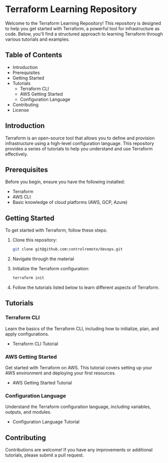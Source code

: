 # Terraform Learning Repository

Welcome to the Terraform Learning Repository! This repository is designed to help you get started with Terraform, a powerful tool for infrastructure as code. Below, you'll find a structured approach to learning Terraform through various tutorials and examples.

## Table of Contents

- Introduction
- Prerequisites
- Getting Started
- Tutorials
  - Terraform CLI
  - AWS Getting Started
  - Configuration Language
- Contributing
- License

## Introduction

Terraform is an open-source tool that allows you to define and provision infrastructure using a high-level configuration language. This repository provides a series of tutorials to help you understand and use Terraform effectively.

## Prerequisites

Before you begin, ensure you have the following installed:

- Terraform
- AWS CLI
- Basic knowledge of cloud platforms (AWS, GCP, Azure)

## Getting Started

To get started with Terraform, follow these steps:

1. Clone this repository:
    ```sh
    git clone git@github.com:controlremoto/devops.git
    ```

2. Navigate through the material
3. Initialize the Terraform configuration:
    ```sh
    terraform init
    ```

3. Follow the tutorials listed below to learn different aspects of Terraform.

## Tutorials

### Terraform CLI

Learn the basics of the Terraform CLI, including how to initialize, plan, and apply configurations.

- Terraform CLI Tutorial

### AWS Getting Started

Get started with Terraform on AWS. This tutorial covers setting up your AWS environment and deploying your first resources.

- AWS Getting Started Tutorial

### Configuration Language

Understand the Terraform configuration language, including variables, outputs, and modules.

- Configuration Language Tutorial

## Contributing

Contributions are welcome! If you have any improvements or additional tutorials, please submit a pull request.